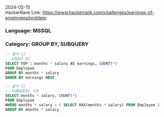 2024-02-15  
HackerRank Link: https://www.hackerrank.com/challenges/earnings-of-employees/problem

### Language: MSSQL
### Category: GROUP BY, SUBQUERY

```sql
-- 풀이 1)
-- GROUP BY
SELECT TOP 1 months * salary AS earnings, COUNT(*)
FROM Employee
GROUP BY months * salary
ORDER BY earnings DESC

-- 풀이 2)
-- SUBQUERY 사용
SELECT months * salary, COUNT(*)
FROM Employee
WHERE months * salary = ( SELECT MAX(months * salary) FROM Employee )
GROUP BY months * salary

